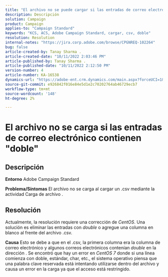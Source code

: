 ```yaml
---
title: "El archivo no se puede cargar si las entradas de correo electrónico contienen \"doble\""
description: Descripción
solution: Campaign
product: Campaign
applies-to: "Campaign Standard"
keywords: "KCS, ACS, Adobe Campaign Standard, cargar, csv, doble"
resolution: Resolution
internal-notes: "https://jira.corp.adobe.com/browse/CPGNREQ-102264"
bug: false
article-created-by: Tanay Sharma .
article-created-date: "10/11/2022 2:03:46 PM"
article-published-by: Tanay Sharma .
article-published-date: "10/11/2022 2:12:50 PM"
version-number: 4
article-number: KA-16538
dynamics-url: "https://adobe-ent.crm.dynamics.com/main.aspx?forceUCI=1&pagetype=entityrecord&etn=knowledgearticle&id=323d0582-6d49-ed11-bba2-0022480868ff"
source-git-commit: e926842f016e84e5d1e2c70202764ab46729ecb7
workflow-type: tm+mt
source-wordcount: '148'
ht-degree: 2%

---
```


# El archivo no se carga si las entradas de correo electrónico contienen &quot;doble&quot;

## Descripción

<b>Entorno</b>
Adobe Campaign Standard


<b>Problema/Síntomas</b>
El archivo no se carga al cargar un .csv mediante la actividad Carga de archivo .


## Resolución


Actualmente, la resolución requiere una corrección de *CentOS*. Una solución es eliminar las entradas con *double* o agregue una columna en blanco al frente del archivo .csv.


<b>Causa</b>
Esto se debe a que en el .csv, la primera columna era la columna de correo electrónico y algunos correos electrónicos contenían *double* en la dirección . Se encontró que hay un error en *CentOS 7* donde si una línea comienza con doble, estándar, char, etc., el sistema operativo piensa que una palabra clave reservada está intentando utilizarse dentro del archivo y causa un error en la carga ya que el acceso está restringido.
